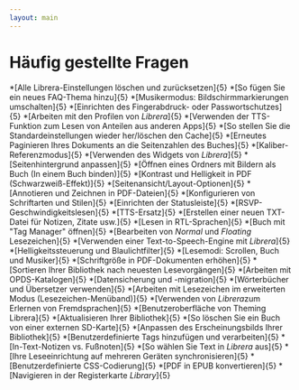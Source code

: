 ```yaml
---
layout: main
---
```


# Häufig gestellte Fragen

*[Alle Librera-Einstellungen löschen und zurücksetzen]{5}
*[So fügen Sie ein neues FAQ-Thema hinzu]{5}
*[Musikermodus: Bildschirmmarkierungen umschalten]{5}
*[Einrichten des Fingerabdruck- oder Passwortschutzes]{5}
*[Arbeiten mit den Profilen von _Librera_]{5}
*[Verwenden der TTS-Funktion zum Lesen von Anteilen aus anderen Apps]{5}
*[So stellen Sie die Standardeinstellungen wieder her/löschen den Cache]{5}
*[Erneutes Paginieren Ihres Dokuments an die Seitenzahlen des Buches]{5}
*[Kaliber-Referenzmodus]{5}
*[Verwenden des Widgets von _Librera_]{5}
*[Seitenhintergrund anpassen]{5}
*[Öffnen eines Ordners mit Bildern als Buch (In einem Buch binden)]{5}
*[Kontrast und Helligkeit in PDF (Schwarzweiß-Effekt)]{5}
*[Seitenansicht/Layout-Optionen]{5}
*[Annotieren und Zeichnen in PDF-Dateien]{5}
*[Konfigurieren von Schriftarten und Stilen]{5}
*[Einrichten der Statusleiste]{5}
*[RSVP-Geschwindigkeitslesen]{5}
*[TTS-Ersatz]{5}
*[Erstellen einer neuen TXT-Datei für Notizen, Zitate usw.]{5}
*[Lesen in RTL-Sprachen]{5}
*[Buch mit &quot;Tag Manager&quot; öffnen]{5}
*[Bearbeiten von _Normal_ und _Floating_ Lesezeichen]{5}
*[Verwenden einer Text-to-Speech-Engine mit _Librera_]{5}
*[Helligkeitssteuerung und Blaulichtfilter]{5}
*[Lesemodi: Scrollen, Buch und Musiker]{5}
*[Schriftgröße in PDF-Dokumenten erhöhen]{5}
*[Sortieren Ihrer Bibliothek nach neuesten Lesevorgängen]{5}
*[Arbeiten mit OPDS-Katalogen]{5}
*[Datensicherung und -migration]{5}
*[Wörterbücher und Übersetzer verwenden]{5}
*[Arbeiten mit Lesezeichen im erweiterten Modus (Lesezeichen-Menüband)]{5}
*[Verwenden von *Librera*zum Erlernen von Fremdsprachen]{5}
*[Benutzeroberfläche von Theming Librera]{5}
*[Aktualisieren Ihrer Bibliothek]{5}
*[So löschen Sie ein Buch von einer externen SD-Karte]{5}
*[Anpassen des Erscheinungsbilds Ihrer Bibliothek]{5}
*[Benutzerdefinierte Tags hinzufügen und verarbeiten]{5}
*[In-Text-Notizen vs. Fußnoten]{5}
*[So wählen Sie Text in _Librera_ aus]{5}
*[Ihre Leseeinrichtung auf mehreren Geräten synchronisieren]{5}
*[Benutzerdefinierte CSS-Codierung]{5}
*[PDF in EPUB konvertieren]{5}
*[Navigieren in der Registerkarte _Library_]{5}
